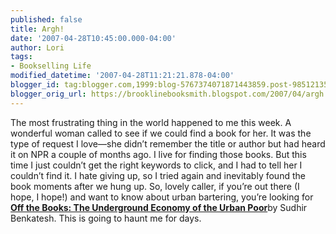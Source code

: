 ```yaml
---
published: false
title: Argh!
date: '2007-04-28T10:45:00.000-04:00'
author: Lori
tags:
- Bookselling Life
modified_datetime: '2007-04-28T11:21:21.878-04:00'
blogger_id: tag:blogger.com,1999:blog-5767374071871443859.post-985121357118436570
blogger_orig_url: https://brooklinebooksmith.blogspot.com/2007/04/argh.html
---
```

The most frustrating thing in the world happened to me this week. A wonderful woman called to see if we could find a book for her. It was the type of request I love—she didn’t remember the title or author but had heard it on NPR a couple of months ago. I live for finding those books. But this time I just couldn’t get the right keywords to click, and I had to tell her I couldn’t find it. I hate giving up, so I tried again and inevitably found the book moments after we hung up. So, lovely caller, if you’re out there (I hope, I hope!) and want to know about urban bartering, you’re looking for [**Off the Books: The Underground Economy of the Urban Poor**](https://brookline.booksense.com/NASApp/store/Product?s=showproduct&amp;isbn=9780674023550)by Sudhir Benkatesh. This is going to haunt me for days.